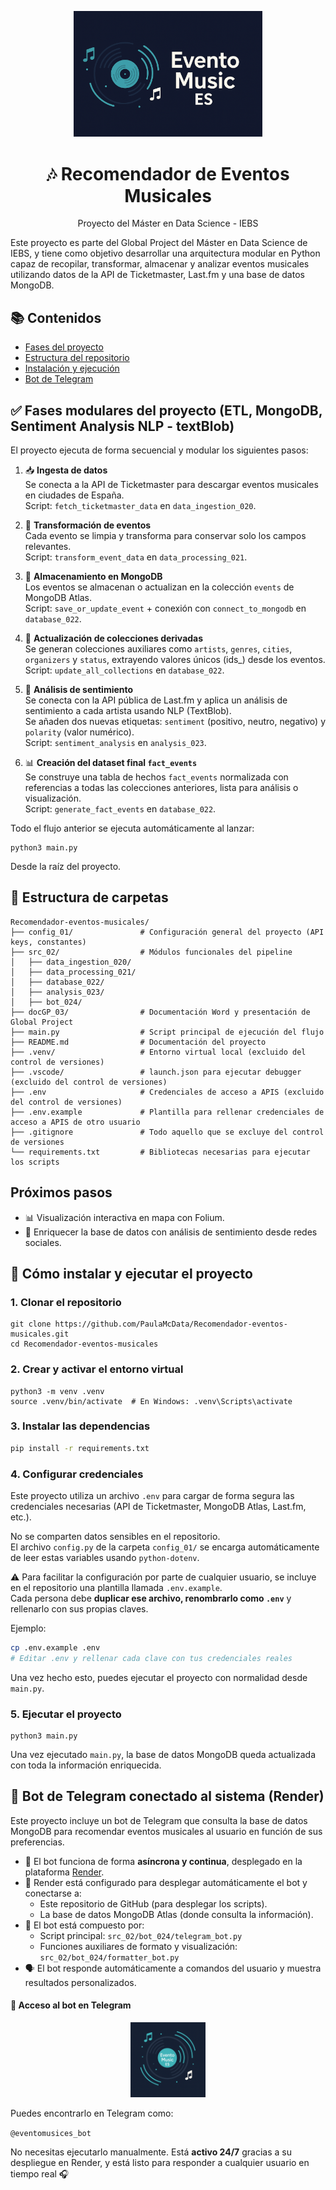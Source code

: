 <p align="center">
  <img src="https://raw.githubusercontent.com/PaulaMcData/Recomendador-eventos-musicales/main/assets/banner_evento_music_es.png" alt="Evento Music ES Banner" style="max-width: 60%; height: auto; object-fit: cover; object-position: center;"/>
</p>

<h1 align="center">🎶 Recomendador de Eventos Musicales</h1>

<p align="center">Proyecto del Máster en Data Science - IEBS</p>

Este proyecto es parte del Global Project del Máster en Data Science de IEBS, y tiene como objetivo desarrollar una arquitectura modular en Python capaz de recopilar, transformar, almacenar y analizar eventos musicales utilizando datos de la API de Ticketmaster, Last.fm y una base de datos MongoDB.

## 📚 Contenidos

- [Fases del proyecto](#-fases-modulares-del-proyecto-etl-mongodb-sentiment-analysis-nlp---textblob)
- [Estructura del repositorio](#-estructura-de-carpetas)
- [Instalación y ejecución](#-cómo-instalar-y-ejecutar-el-proyecto)
- [Bot de Telegram](#-bot-de-telegram-conectado-al-sistema-render-)


## ✅ Fases modulares del proyecto (ETL, MongoDB, Sentiment Analysis NLP - textBlob)

El proyecto ejecuta de forma secuencial y modular los siguientes pasos:

1. 📥 **Ingesta de datos**  
   Se conecta a la API de Ticketmaster para descargar eventos musicales en ciudades de España.  
   Script: `fetch_ticketmaster_data` en `data_ingestion_020`.

2. 🔄 **Transformación de eventos**  
   Cada evento se limpia y transforma para conservar solo los campos relevantes.  
   Script: `transform_event_data` en `data_processing_021`.

3. 💾 **Almacenamiento en MongoDB**  
   Los eventos se almacenan o actualizan en la colección `events` de MongoDB Atlas.  
   Script: `save_or_update_event` + conexión con `connect_to_mongodb` en `database_022`.

4. 🧱 **Actualización de colecciones derivadas**  
   Se generan colecciones auxiliares como `artists`, `genres`, `cities`, `organizers` y `status`, extrayendo valores únicos (ids_) desde los eventos.  
   Script: `update_all_collections` en `database_022`.

5. 🧠 **Análisis de sentimiento**  
   Se conecta con la API pública de Last.fm y aplica un análisis de sentimiento a cada artista usando NLP (TextBlob).  
   Se añaden dos nuevas etiquetas: `sentiment` (positivo, neutro, negativo) y `polarity` (valor numérico).  
   Script: `sentiment_analysis` en `analysis_023`.

6. 📊 **Creación del dataset final `fact_events`**  
   Se construye una tabla de hechos `fact_events` normalizada con referencias a todas las colecciones anteriores, lista para análisis o visualización.  
   Script: `generate_fact_events` en `database_022`.

Todo el flujo anterior se ejecuta automáticamente al lanzar:

```terminal
python3 main.py
```

Desde la raíz del proyecto.

## 📁 Estructura de carpetas

```
Recomendador-eventos-musicales/
├── config_01/               # Configuración general del proyecto (API keys, constantes)
├── src_02/                  # Módulos funcionales del pipeline
│   ├── data_ingestion_020/
│   ├── data_processing_021/
│   ├── database_022/
│   ├── analysis_023/
│   ├── bot_024/
├── docGP_03/                # Documentación Word y presentación de Global Project
├── main.py                  # Script principal de ejecución del flujo
├── README.md                # Documentación del proyecto
├── .venv/                   # Entorno virtual local (excluido del control de versiones)
├── .vscode/                 # launch.json para ejecutar debugger (excluido del control de versiones)
├── .env                     # Credenciales de acceso a APIS (excluido del control de versiones)
├── .env.example             # Plantilla para rellenar credenciales de acceso a APIS de otro usuario
├── .gitignore               # Todo aquello que se excluye del control de versiones
└── requirements.txt         # Bibliotecas necesarias para ejecutar los scripts
```

## Próximos pasos

- 📊 Visualización interactiva en mapa con Folium.
- 🤖 Enriquecer la base de datos con análisis de sentimiento desde redes sociales.

## 🚀 Cómo instalar y ejecutar el proyecto

### 1. Clonar el repositorio

```terminal
git clone https://github.com/PaulaMcData/Recomendador-eventos-musicales.git
cd Recomendador-eventos-musicales
```

### 2. Crear y activar el entorno virtual

```terminal
python3 -m venv .venv
source .venv/bin/activate  # En Windows: .venv\Scripts\activate
```

### 3. Instalar las dependencias

```bash
pip install -r requirements.txt
```

### 4. Configurar credenciales

Este proyecto utiliza un archivo `.env` para cargar de forma segura las credenciales necesarias (API de Ticketmaster, MongoDB Atlas, Last.fm, etc.).

No se comparten datos sensibles en el repositorio.  
El archivo `config.py` de la carpeta `config_01/` se encarga automáticamente de leer estas variables usando `python-dotenv`.

⚠️ Para facilitar la configuración por parte de cualquier usuario, se incluye en el repositorio una plantilla llamada `.env.example`.  
Cada persona debe **duplicar ese archivo, renombrarlo como `.env`** y rellenarlo con sus propias claves.

Ejemplo:

```bash
cp .env.example .env
# Editar .env y rellenar cada clave con tus credenciales reales
```

Una vez hecho esto, puedes ejecutar el proyecto con normalidad desde `main.py`.

### 5. Ejecutar el proyecto

```terminal
python3 main.py
```
Una vez ejecutado `main.py`, la base de datos MongoDB queda actualizada con toda la información enriquecida.

## 🤖 Bot de Telegram conectado al sistema (Render)

Este proyecto incluye un bot de Telegram que consulta la base de datos MongoDB para recomendar eventos musicales al usuario en función de sus preferencias.

- 🔄 El bot funciona de forma **asíncrona y continua**, desplegado en la plataforma [Render](https://render.com).
- 🔗 Render está configurado para desplegar automáticamente el bot y conectarse a:
  - Este repositorio de GitHub (para desplegar los scripts).
  - La base de datos MongoDB Atlas (donde consulta la información).
- 📁 El bot está compuesto por:
  - Script principal: `src_02/bot_024/telegram_bot.py`
  - Funciones auxiliares de formato y visualización: `src_02/bot_024/formatter_bot.py`
- 🗣️ El bot responde automáticamente a comandos del usuario y muestra resultados personalizados.

#### 🔗 Acceso al bot en Telegram

<p align="center">
  <img src="https://raw.githubusercontent.com/PaulaMcData/Recomendador-eventos-musicales/main/assets/logo_telegram_bot.png" alt="Bot Telegram EventoMusicES" width="120"/>
</p>

Puedes encontrarlo en Telegram como:

`@eventomusices_bot`

No necesitas ejecutarlo manualmente. Está **activo 24/7** gracias a su despliegue en Render, y está listo para responder a cualquier usuario en tiempo real 🎧